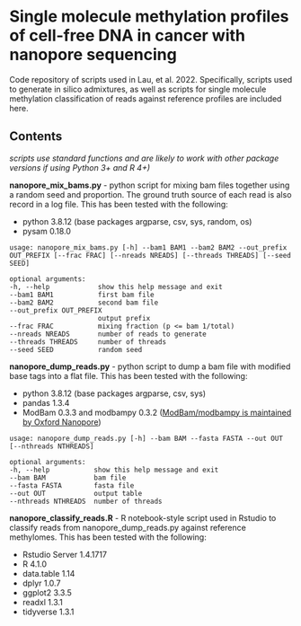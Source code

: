 # Single molecule methylation profiles of cell-free DNA in cancer with nanopore sequencing
Code repository of scripts used in Lau, et al. 2022. Specifically, scripts used to generate in silico admixtures, as well as scripts for single molecule methylation classification of reads against reference profiles are included here.

## Contents
_scripts use standard functions and are likely to work with other package versions if using Python 3+ and R 4+)_

**nanopore_mix_bams.py** - python script for mixing bam files together using a random seed and proportion. The ground truth source of each read is also record in a log file. This has been tested with the following:
  - python 3.8.12 (base packages argparse, csv, sys, random, os)
  - pysam 0.18.0
  ```
  usage: nanopore_mix_bams.py [-h] --bam1 BAM1 --bam2 BAM2 --out_prefix OUT_PREFIX [--frac FRAC] [--nreads NREADS] [--threads THREADS] [--seed SEED]

  optional arguments:
  -h, --help            show this help message and exit
  --bam1 BAM1           first bam file
  --bam2 BAM2           second bam file
  --out_prefix OUT_PREFIX
                        output prefix
  --frac FRAC           mixing fraction (p <= bam 1/total)
  --nreads NREADS       number of reads to generate
  --threads THREADS     number of threads
  --seed SEED           random seed
  ```

**nanopore_dump_reads.py** - python script to dump a bam file with modified base tags into a flat file. This has been tested with the following:
  - python 3.8.12 (base packages argparse, csv, sys)
  - pandas 1.3.4
  - ModBam 0.3.3 and modbampy 0.3.2 ([ModBam/modbampy is maintained by Oxford Nanopore](https://github.com/epi2me-labs/modbam2bed))

  ```
  usage: nanopore_dump_reads.py [-h] --bam BAM --fasta FASTA --out OUT [--nthreads NTHREADS]

  optional arguments:
  -h, --help           show this help message and exit
  --bam BAM            bam file
  --fasta FASTA        fasta file
  --out OUT            output table
  --nthreads NTHREADS  number of threads
  ```

**nanopore_classify_reads.R** - R notebook-style script used in Rstudio to classify reads from nanopore_dump_reads.py against reference methylomes. This has been tested with the following:
  - Rstudio Server 1.4.1717
  - R 4.1.0
  - data.table 1.14
  - dplyr 1.0.7
  - ggplot2 3.3.5
  - readxl 1.3.1
  - tidyverse 1.3.1
